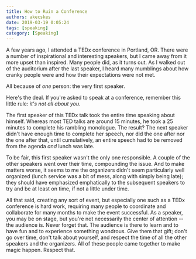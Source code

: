 ```yaml
---
title: How to Ruin a Conference
authors: akecskes
date: 2019-03-19 0:05:24
tags: [speaking]
category: [Speaking]
---
```


<p>A few years ago, I attended a TEDx conference in Portland, OR. There were a number of inspirational and interesting speakers, but I came away from it more upset than inspired. Many people did, as it turns out. As I walked out of the auditorium after the last speaker, I heard many mumblings about how cranky people were and how their expectations were not met.</p>
<p>All because of <em>one </em>person: the very first speaker.</p>

<p>Here's the deal. If you're asked to speak at a conference, remember this little rule: <em>it's not all about you.</em></p>
<p>The first speaker of this TEDx talk took the entire time speaking about himself. Whereas most TED talks are around 15 minutes, he took a 25 minutes to complete his rambling monologue. The result? The next speaker didn't have enough time to complete her speech, nor did the one after nor the one after that, until cumulatively, an entire speech had to be removed from the agenda <em>and </em>lunch was late.</p>
<p>To be fair, this first speaker wasn't the only one responsible. A couple of the other speakers went over their time, compounding the issue. And to make matters worse, it seems to me the organizers didn't seem particularly well organized (lunch service was a bit of mess, along with simply being late); they should have emphasized emphatically to the subsequent speakers to try and be at least on time, if not a little under time.</p>
<p>All that said, creating any sort of event, but especially one such as a TEDx conference is hard work, requiring many people to coordinate and collaborate for many months to make the event successful. As a speaker, you may be on stage, but you're not necessarily the center of attention -- the audience is. Never forget that. The audience is there to learn and to have fun and to experience something wondrous. Give them that gift; don't go over time, don't talk about yourself, and respect the time of all the other speakers and the organizers. All of these people came together to make magic happen. Respect that.</p>